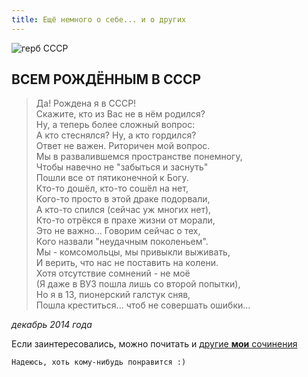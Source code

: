 ```yaml
---
title: Ещё немного о себе... и о других
---
```


![герб СССР](http://www.great-country.ru/images/sovetskaja_simvolika/gerb/gerb_sssr_1958-1991.png)

## ВСЕМ РОЖДЁННЫМ В СССР

> Да! Рождена я в СССР!   
> Скажите, кто из Вас не в нём родился?   
> Ну, а теперь более сложный вопрос:   
> А кто стеснялся? Ну, а кто гордился?   
> Ответ не важен. Риторичен мой вопрос.   
> Мы в развалившемся пространстве понемногу,  
> Чтобы навечно не "забыться и заснуть"  
> Пошли все от пятиконечной к Богу.  
> Кто-то дошёл, кто-то сошёл на нет,  
> Кого-то просто в этой драке подорвали,  
> А кто-то спился (сейчас уж многих нет),  
> Кто-то отрёкся в прахе жизни от морали,  
> Это не важно... Говорим сейчас о тех,  
> Кого назвали "неудачным поколеньем".  
> Мы - комсомольцы, мы привыкли выживать,  
> И верить, что нас не поставить на колени.  
> Хотя отсутствие сомнений - не моё  
> (Я даже в ВУЗ пошла лишь со второй попытки),  
> Но я в 13, пионерский галстук сняв,  
> Пошла креститься... чтоб не совершать ошибки...  

_декабрь 2014 года_

Если заинтересовались, можно почитать и 
[другие **мои** сочинения](https://drive.google.com/drive/folders/1ppm0RNpXPcsSIWmnCcfuHmNT3qJ8fwAq?usp=sharing)

```
Надеюсь, хоть кому-нибудь понравится :)
```

